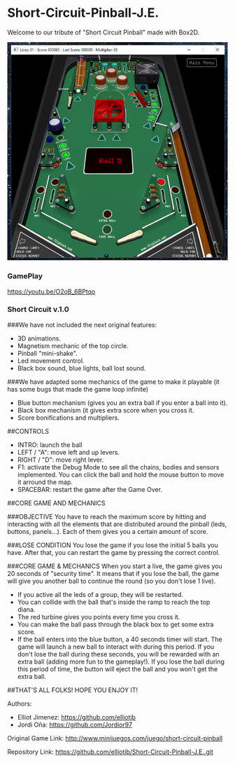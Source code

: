 ﻿# Short-Circuit-Pinball-J.E.

Welcome to our tribute of "Short Circuit Pinball" made with Box2D.

![](https://github.com/elliotjb/Short-Circuit-Pinball-J.E./blob/master/Game/Captura.PNG)

### GamePlay 
https://youtu.be/O2oB_6BPtqo

### Short Circuit v.1.0

###We have not included the next original features:
- 3D animations.
- Magnetism mechanic of the top circle.
- Pinball "mini-shake".
- Led movement control.
- Black box sound, blue lights, ball lost sound.

###We have adapted some mechanics of the game to make it playable (it has some bugs that made the game loop infinite)
- Blue button mechanism (gives you an extra ball if you enter a ball into it).
- Black box mechanism (it gives extra score when you cross it.
- Score bonifications and multipliers.


##CONTROLS
- INTRO: launch the ball
- LEFT / "A": move left and up levers.
- RIGHT / "D": move right lever.
- F1: activate the Debug Mode to see all the chains, bodies and sensors implemented.
      You can click the ball and hold the mouse button to move it arround the map.
- SPACEBAR: restart the game after the Game Over.

##CORE GAME AND MECHANICS

###OBJECTIVE
You have to reach the maximum score by hitting and interacting with all the elements 
that are distributed around the pinball (leds, buttons, panels...).
Each of them gives you a certain amount of score.

###LOSE CONDITION
You lose the game if you lose the initial 5 balls you have.
After that, you can restart the game by pressing the correct control.

###CORE GAME & MECHANICS
When you start a live, the game gives you 20 seconds of "security time". It means that if you lose the ball,
the game will give you another ball to continue the round (so you don't lose 1 live).

- If you active all the leds of a group, they will be restarted.
- You can collide with the ball that's inside the ramp to reach the top diana.
- The red turbine gives you points every time you cross it.
- You can make the ball pass through the black box to get some extra score.
- If the ball enters into the blue button, a 40 seconds timer will start. The game will launch a new ball 
  to interact with during this period. If you don't lose the ball during these seconds, you will be 
  rewarded with an extra ball (adding more fun to the gameplay!).
  If you lose the ball during this period of time, the button will eject the ball and you won't get the extra ball.


##THAT'S ALL FOLKS! HOPE YOU ENJOY IT!


Authors: 

- Elliot Jimenez: https://github.com/elliotjb
- Jordi Oña: https://github.com/Jordior97

Original Game Link: http://www.minijuegos.com/juego/short-circuit-pinball

Repository Link: https://github.com/elliotjb/Short-Circuit-Pinball-J.E..git



